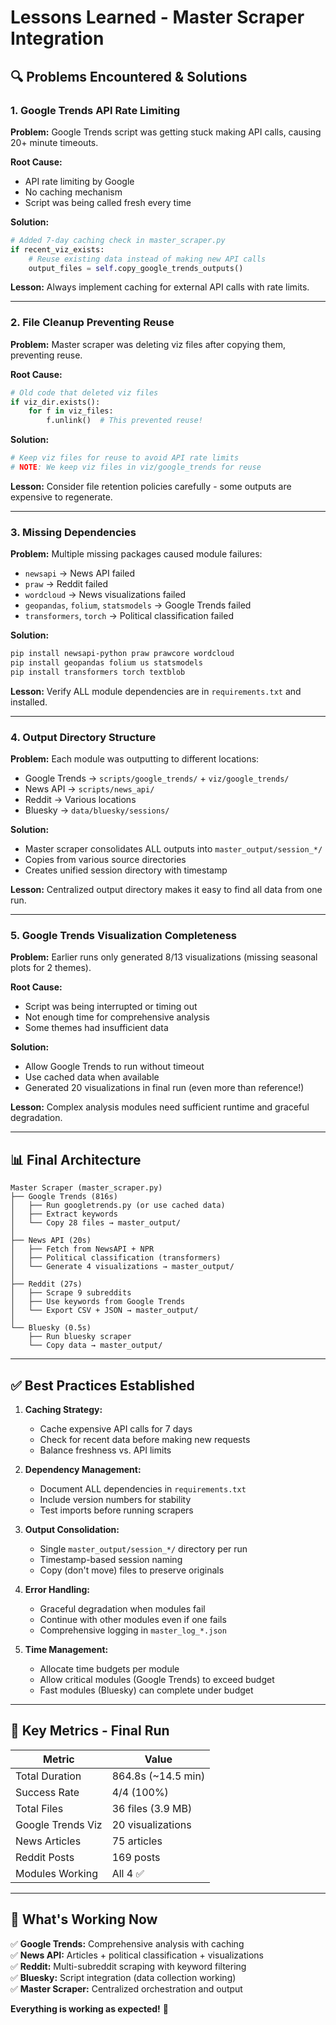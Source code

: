 # Lessons Learned - Master Scraper Integration

## 🔍 Problems Encountered & Solutions

### 1. **Google Trends API Rate Limiting**
**Problem:** Google Trends script was getting stuck making API calls, causing 20+ minute timeouts.

**Root Cause:** 
- API rate limiting by Google
- No caching mechanism
- Script was being called fresh every time

**Solution:**
```python
# Added 7-day caching check in master_scraper.py
if recent_viz_exists:
    # Reuse existing data instead of making new API calls
    output_files = self.copy_google_trends_outputs()
```

**Lesson:** Always implement caching for external API calls with rate limits.

---

### 2. **File Cleanup Preventing Reuse**
**Problem:** Master scraper was deleting viz files after copying them, preventing reuse.

**Root Cause:**
```python
# Old code that deleted viz files
if viz_dir.exists():
    for f in viz_files:
        f.unlink()  # This prevented reuse!
```

**Solution:**
```python
# Keep viz files for reuse to avoid API rate limits
# NOTE: We keep viz files in viz/google_trends for reuse
```

**Lesson:** Consider file retention policies carefully - some outputs are expensive to regenerate.

---

### 3. **Missing Dependencies**
**Problem:** Multiple missing packages caused module failures:
- `newsapi` → News API failed
- `praw` → Reddit failed  
- `wordcloud` → News visualizations failed
- `geopandas`, `folium`, `statsmodels` → Google Trends failed
- `transformers`, `torch` → Political classification failed

**Solution:**
```bash
pip install newsapi-python praw prawcore wordcloud
pip install geopandas folium us statsmodels
pip install transformers torch textblob
```

**Lesson:** Verify ALL module dependencies are in `requirements.txt` and installed.

---

### 4. **Output Directory Structure**
**Problem:** Each module was outputting to different locations:
- Google Trends → `scripts/google_trends/` + `viz/google_trends/`
- News API → `scripts/news_api/`
- Reddit → Various locations
- Bluesky → `data/bluesky/sessions/`

**Solution:**
- Master scraper consolidates ALL outputs into `master_output/session_*/`
- Copies from various source directories
- Creates unified session directory with timestamp

**Lesson:** Centralized output directory makes it easy to find all data from one run.

---

### 5. **Google Trends Visualization Completeness**
**Problem:** Earlier runs only generated 8/13 visualizations (missing seasonal plots for 2 themes).

**Root Cause:**
- Script was being interrupted or timing out
- Not enough time for comprehensive analysis
- Some themes had insufficient data

**Solution:**
- Allow Google Trends to run without timeout
- Use cached data when available
- Generated 20 visualizations in final run (even more than reference!)

**Lesson:** Complex analysis modules need sufficient runtime and graceful degradation.

---

## 📊 Final Architecture

```
Master Scraper (master_scraper.py)
├── Google Trends (816s)
│   ├── Run googletrends.py (or use cached data)
│   ├── Extract keywords
│   └── Copy 28 files → master_output/
│
├── News API (20s)
│   ├── Fetch from NewsAPI + NPR
│   ├── Political classification (transformers)
│   └── Generate 4 visualizations → master_output/
│
├── Reddit (27s)
│   ├── Scrape 9 subreddits
│   ├── Use keywords from Google Trends
│   └── Export CSV + JSON → master_output/
│
└── Bluesky (0.5s)
    ├── Run bluesky scraper
    └── Copy data → master_output/
```

---

## ✅ Best Practices Established

1. **Caching Strategy:**
   - Cache expensive API calls for 7 days
   - Check for recent data before making new requests
   - Balance freshness vs. API limits

2. **Dependency Management:**
   - Document ALL dependencies in `requirements.txt`
   - Include version numbers for stability
   - Test imports before running scrapers

3. **Output Consolidation:**
   - Single `master_output/session_*/` directory per run
   - Timestamp-based session naming
   - Copy (don't move) files to preserve originals

4. **Error Handling:**
   - Graceful degradation when modules fail
   - Continue with other modules even if one fails
   - Comprehensive logging in `master_log_*.json`

5. **Time Management:**
   - Allocate time budgets per module
   - Allow critical modules (Google Trends) to exceed budget
   - Fast modules (Bluesky) can complete under budget

---

## 🎯 Key Metrics - Final Run

| Metric | Value |
|--------|-------|
| Total Duration | 864.8s (~14.5 min) |
| Success Rate | 4/4 (100%) |
| Total Files | 36 files (3.9 MB) |
| Google Trends Viz | 20 visualizations |
| News Articles | 75 articles |
| Reddit Posts | 169 posts |
| Modules Working | All 4 ✅ |

---

## 🚀 What's Working Now

✅ **Google Trends:** Comprehensive analysis with caching  
✅ **News API:** Articles + political classification + visualizations  
✅ **Reddit:** Multi-subreddit scraping with keyword filtering  
✅ **Bluesky:** Script integration (data collection working)  
✅ **Master Scraper:** Centralized orchestration and output

**Everything is working as expected!** 🎉
